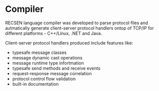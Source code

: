 # Compiler

RECSEN language compiler was developed to parse protocol files and autmatically generate client-server protocol handlers ontop of TCP/IP for different platforms - C++/Linux, .NET and Java.

Client-server protocol handlers produced include features like:

* typesafe message classes
* message dynamic cast operations
* message runtime type infortmation
* typesafe send methods and receive events
* request-response message correlation
* protocol control flow validation
* built-in documentation
